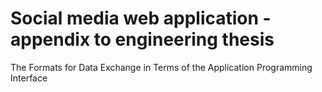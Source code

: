 # Social media web application - appendix to engineering thesis
 The Formats for Data Exchange in Terms of the Application Programming Interface
